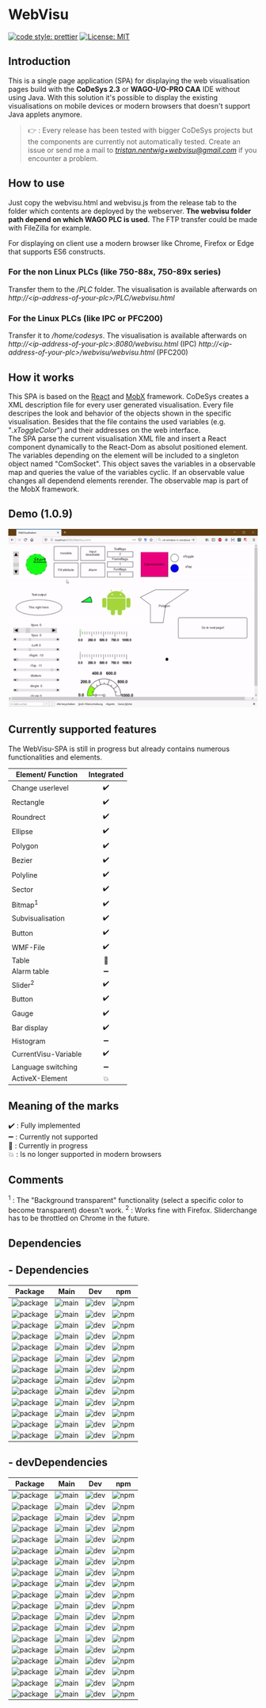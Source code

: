 # WebVisu
[![code style: prettier](https://img.shields.io/badge/code_style-prettier-ff69b4.svg?style=flat-square)](https://github.com/prettier/prettier)
[![License: MIT](https://img.shields.io/badge/License-MIT-yellow.svg)](https://opensource.org/licenses/MIT)
## Introduction

This is a single page application (SPA) for displaying the web visualisation pages build with the **CoDeSys 2.3** or **WAGO-I/O-PRO CAA** IDE without using Java. With this solution it's possible to display the existing visualisations on mobile devices or modern browsers that doesn't support Java applets anymore.

> :point_right: : Every release has been tested with bigger CoDeSys projects but the components are currently not automatically tested. Create an issue or send me a mail to *tristan.nentwig+webvisu@gmail.com* if you encounter a problem.

## How to use

Just copy the webvisu.html and webvisu.js from the release tab to the folder which contents are deployed by the webserver. **The webvisu folder path depend on which WAGO PLC is used**. The FTP transfer could be made with FileZilla for example.

For displaying on client use a modern browser like Chrome, Firefox or Edge that supports ES6 constructs.

### For the non Linux PLCs (like 750-88x, 750-89x series)

Transfer them to the _/PLC_ folder. The visualisation is available afterwards on  
_http://\<ip-address-of-your-plc>/PLC/webvisu.html_

### For the Linux PLCs (like IPC or PFC200)

Transfer it to _/home/codesys_. The visualisation is available afterwards on  
_http://\<ip-address-of-your-plc>:8080/webvisu.html_ (IPC)
_http://\<ip-address-of-your-plc>/webvisu/webvisu.html_ (PFC200)

## How it works

This SPA is based on the [React](https://github.com/facebook/react) and [MobX](https://github.com/mobxjs/mobx) framework. CoDeSys creates a XML description file for every user generated visualisation. Every file descripes the look and behavior of the objects shown in the specific visualisation. Besides that the file contains the used variables (e.g. "_.xToggleColor_") and their addresses on the web interface.  
The SPA parse the current visualisation XML file and insert a React component dynamically to the React-Dom as absolut positioned element. The variables depending on the element will be included to a singleton object named "ComSocket". This object saves the variables in a observable map and queries the value of the variables cyclic. If an observable value changes all dependend elements rerender. The observable map is part of the MobX framework.

## Demo (1.0.9)

<p align="center"> 
<img src="./img/demo.gif">
</p>

## Currently supported features

The WebVisu-SPA is still in progress but already contains numerous functionalities and elements.

| Element/ Function    |     Integrated     |
| -------------------- | :----------------: |
| Change userlevel     | :heavy_check_mark: |
| Rectangle            | :heavy_check_mark: |
| Roundrect            | :heavy_check_mark: |
| Ellipse              | :heavy_check_mark: |
| Polygon              | :heavy_check_mark: |
| Bezier               | :heavy_check_mark: |
| Polyline             | :heavy_check_mark: |
| Sector               | :heavy_check_mark: |
| Bitmap<sup>1</sup>   | :heavy_check_mark: |
| Subvisualisation     | :heavy_check_mark: |
| Button               | :heavy_check_mark: |
| WMF-File             | :heavy_check_mark: |
| Table                |      :wrench:      |
| Alarm table          | :heavy_minus_sign: |
| Slider<sup>2</sup>   | :heavy_check_mark: |
| Button               | :heavy_check_mark: |
| Gauge                | :heavy_check_mark: |
| Bar display          | :heavy_check_mark: |
| Histogram            | :heavy_minus_sign: |
| CurrentVisu-Variable | :heavy_check_mark: |
| Language switching   | :heavy_minus_sign: |
| ActiveX-Element      |    :collision:     |

## Meaning of the marks

:heavy_check_mark: : Fully implemented  
:heavy_minus_sign: : Currently not supported  
:wrench: : Currently in progress  
:collision: : Is no longer supported in modern browsers

## Comments

<sup>1</sup> : The "Background transparent" functionality (select a specific color to become transparent) doesn't work.
<sup>2</sup> : Works fine with Firefox. Sliderchange has to be throttled on Chrome in the future.

## Dependencies

## - Dependencies

|        Package      |         Main        |         Dev         |         npm         |
| ------------------- | ------------------- | ------------------- | ------------------- |
| ![package](https://img.shields.io/badge/-%40material--ui%2Fcore-gray) | ![main](https://img.shields.io/github/package-json/dependency-version/Ekristoffe/WebVisu/@material-ui/core?label=) | ![dev](https://img.shields.io/github/package-json/dependency-version/Ekristoffe/WebVisu/@material-ui/core/Dev?label=) | ![npm](https://img.shields.io/npm/v/@material-ui/core?label=) |
| ![package](https://img.shields.io/badge/-idb--keyval-gray) | ![main](https://img.shields.io/github/package-json/dependency-version/Ekristoffe/WebVisu/idb-keyval?label=) | ![dev](https://img.shields.io/github/package-json/dependency-version/Ekristoffe/WebVisu/idb-keyval/Dev?label=) | ![npm](https://img.shields.io/npm/v/idb-keyval?label=) |
| ![package](https://img.shields.io/badge/-jszip-gray) | ![main](https://img.shields.io/github/package-json/dependency-version/Ekristoffe/WebVisu/jszip?label=) | ![dev](https://img.shields.io/github/package-json/dependency-version/Ekristoffe/WebVisu/jszip/Dev?label=) | ![npm](https://img.shields.io/npm/v/jszip?label=) |
| ![package](https://img.shields.io/badge/-mobx-gray) | ![main](https://img.shields.io/github/package-json/dependency-version/Ekristoffe/WebVisu/mobx?label=) | ![dev](https://img.shields.io/github/package-json/dependency-version/Ekristoffe/WebVisu/mobx/Dev?label=) | ![npm](https://img.shields.io/npm/v/mobx?label=) |
| ![package](https://img.shields.io/badge/-mobx--react-gray) | ![main](https://img.shields.io/github/package-json/dependency-version/Ekristoffe/WebVisu/mobx-react?label=) | ![dev](https://img.shields.io/github/package-json/dependency-version/Ekristoffe/WebVisu/mobx-react/Dev?label=) | ![npm](https://img.shields.io/npm/v/mobx-react?label=) |
| ![package](https://img.shields.io/badge/-mobx--react--lite-gray) | ![main](https://img.shields.io/github/package-json/dependency-version/Ekristoffe/WebVisu/mobx-react-lite?label=) | ![dev](https://img.shields.io/github/package-json/dependency-version/Ekristoffe/WebVisu/mobx-react-lite/Dev?label=) | ![npm](https://img.shields.io/npm/v/mobx-react-lite?label=) |
| ![package](https://img.shields.io/badge/-react-gray) | ![main](https://img.shields.io/github/package-json/dependency-version/Ekristoffe/WebVisu/react?label=) | ![dev](https://img.shields.io/github/package-json/dependency-version/Ekristoffe/WebVisu/react/Dev?label=) | ![npm](https://img.shields.io/npm/v/react?label=) |
| ![package](https://img.shields.io/badge/-react--dom-gray) | ![main](https://img.shields.io/github/package-json/dependency-version/Ekristoffe/WebVisu/react-dom?label=) | ![dev](https://img.shields.io/github/package-json/dependency-version/Ekristoffe/WebVisu/react-dom/Dev?label=) | ![npm](https://img.shields.io/npm/v/react-dom?label=) |
| ![package](https://img.shields.io/badge/-react--error--boundary-gray) | ![main](https://img.shields.io/github/package-json/dependency-version/Ekristoffe/WebVisu/react-error-boundary?label=) | ![dev](https://img.shields.io/github/package-json/dependency-version/Ekristoffe/WebVisu/react-error-boundary/Dev?label=) | ![npm](https://img.shields.io/npm/v/react-error-boundary?label=) |
| ![package](https://img.shields.io/badge/-react--hooks-gray) | ![main](https://img.shields.io/github/package-json/dependency-version/Ekristoffe/WebVisu/react-hooks?label=) | ![dev](https://img.shields.io/github/package-json/dependency-version/Ekristoffe/WebVisu/react-hooks/Dev?label=) | ![npm](https://img.shields.io/npm/v/react-hooks?label=) |
| ![package](https://img.shields.io/badge/-react--uid-gray) | ![main](https://img.shields.io/github/package-json/dependency-version/Ekristoffe/WebVisu/react-uid?label=) | ![dev](https://img.shields.io/github/package-json/dependency-version/Ekristoffe/WebVisu/react-uid/Dev?label=) | ![npm](https://img.shields.io/npm/v/react-uid?label=) |
| ![package](https://img.shields.io/badge/-reactjs--popup-gray) | ![main](https://img.shields.io/github/package-json/dependency-version/Ekristoffe/WebVisu/reactjs-popup?label=) | ![dev](https://img.shields.io/github/package-json/dependency-version/Ekristoffe/WebVisu/reactjs-popup/Dev?label=) | ![npm](https://img.shields.io/npm/v/reactjs-popup?label=) |
| ![package](https://img.shields.io/badge/-sprintf--js-gray) | ![main](https://img.shields.io/github/package-json/dependency-version/Ekristoffe/WebVisu/sprintf-js?label=) | ![dev](https://img.shields.io/github/package-json/dependency-version/Ekristoffe/WebVisu/sprintf-js/Dev?label=) | ![npm](https://img.shields.io/npm/v/sprintf-js?label=) |

## - devDependencies

|        Package      |         Main        |         Dev         |         npm         |
| ------------------- | ------------------- | ------------------- | ------------------- |
| ![package](https://img.shields.io/badge/-%40types%2Freact-gray) | ![main](https://img.shields.io/github/package-json/dependency-version/Ekristoffe/WebVisu/dev/@types/react?label=) | ![dev](https://img.shields.io/github/package-json/dependency-version/Ekristoffe/WebVisu/dev/@types/react/Dev?label=) | ![npm](https://img.shields.io/npm/v/@types/react?label=) |
| ![package](https://img.shields.io/badge/-%40types%2Freact--dom-gray) | ![main](https://img.shields.io/github/package-json/dependency-version/Ekristoffe/WebVisu/dev/@types/react-dom?label=) | ![dev](https://img.shields.io/github/package-json/dependency-version/Ekristoffe/WebVisu/dev/@types/react-dom/Dev?label=) | ![npm](https://img.shields.io/npm/v/@types/react-dom?label=) |
| ![package](https://img.shields.io/badge/-%40types%2Fsprintf--js-gray) | ![main](https://img.shields.io/github/package-json/dependency-version/Ekristoffe/WebVisu/dev/@types/sprintf-js?label=) | ![dev](https://img.shields.io/github/package-json/dependency-version/Ekristoffe/WebVisu/dev/@types/sprintf-js/Dev?label=) | ![npm](https://img.shields.io/npm/v/@types/sprintf-js?label=) |
| ![package](https://img.shields.io/badge/-%40typescript--eslint%2Feslint--plugin-gray) | ![main](https://img.shields.io/github/package-json/dependency-version/Ekristoffe/WebVisu/dev/@typescript-eslint/eslint-plugin?label=) | ![dev](https://img.shields.io/github/package-json/dependency-version/Ekristoffe/WebVisu/dev/@typescript-eslint/eslint-plugin/Dev?label=) | ![npm](https://img.shields.io/npm/v/@typescript-eslint/eslint-plugin?label=) |
| ![package](https://img.shields.io/badge/-%40typescript--eslint%2Fparser-gray) | ![main](https://img.shields.io/github/package-json/dependency-version/Ekristoffe/WebVisu/dev/@typescript-eslint/parser?label=) | ![dev](https://img.shields.io/github/package-json/dependency-version/Ekristoffe/WebVisu/dev/@typescript-eslint/parser/Dev?label=) | ![npm](https://img.shields.io/npm/v/@typescript-eslint/parser?label=) |
| ![package](https://img.shields.io/badge/-css--loader-gray) | ![main](https://img.shields.io/github/package-json/dependency-version/Ekristoffe/WebVisu/dev/css-loader?label=) | ![dev](https://img.shields.io/github/package-json/dependency-version/Ekristoffe/WebVisu/dev/css-loader/Dev?label=) | ![npm](https://img.shields.io/npm/v/css-loader?label=) |
| ![package](https://img.shields.io/badge/-eslint-gray) | ![main](https://img.shields.io/github/package-json/dependency-version/Ekristoffe/WebVisu/dev/eslint?label=) | ![dev](https://img.shields.io/github/package-json/dependency-version/Ekristoffe/WebVisu/dev/eslint/Dev?label=) | ![npm](https://img.shields.io/npm/v/eslint?label=) |
| ![package](https://img.shields.io/badge/-eslint--config--prettier-gray) | ![main](https://img.shields.io/github/package-json/dependency-version/Ekristoffe/WebVisu/dev/eslint-config-prettier?label=) | ![dev](https://img.shields.io/github/package-json/dependency-version/Ekristoffe/WebVisu/dev/eslint-config-prettier/Dev?label=) | ![npm](https://img.shields.io/npm/v/eslint-config-prettier?label=) |
| ![package](https://img.shields.io/badge/-eslint--loader-gray) | ![main](https://img.shields.io/github/package-json/dependency-version/Ekristoffe/WebVisu/dev/eslint-loader?label=) | ![dev](https://img.shields.io/github/package-json/dependency-version/Ekristoffe/WebVisu/dev/eslint-loader/Dev?label=) | ![npm](https://img.shields.io/npm/v/eslint-loader?label=) |
| ![package](https://img.shields.io/badge/-eslint--plugin--prettier-gray) | ![main](https://img.shields.io/github/package-json/dependency-version/Ekristoffe/WebVisu/dev/eslint-plugin-prettier?label=) | ![dev](https://img.shields.io/github/package-json/dependency-version/Ekristoffe/WebVisu/dev/eslint-plugin-prettier/Dev?label=) | ![npm](https://img.shields.io/npm/v/eslint-plugin-prettier?label=) |
| ![package](https://img.shields.io/badge/-eslint--plugin--react--hooks-gray) | ![main](https://img.shields.io/github/package-json/dependency-version/Ekristoffe/WebVisu/dev/eslint-plugin-react-hooks?label=) | ![dev](https://img.shields.io/github/package-json/dependency-version/Ekristoffe/WebVisu/dev/eslint-plugin-react-hooks/Dev?label=) | ![npm](https://img.shields.io/npm/v/eslint-plugin-react-hooks?label=) |
| ![package](https://img.shields.io/badge/-html--webpack--plugin-gray) | ![main](https://img.shields.io/github/package-json/dependency-version/Ekristoffe/WebVisu/dev/html-webpack-plugin?label=) | ![dev](https://img.shields.io/github/package-json/dependency-version/Ekristoffe/WebVisu/dev/html-webpack-plugin/Dev?label=) | ![npm](https://img.shields.io/npm/v/html-webpack-plugin?label=) |
| ![package](https://img.shields.io/badge/-prettier-gray) | ![main](https://img.shields.io/github/package-json/dependency-version/Ekristoffe/WebVisu/dev/prettier?label=) | ![dev](https://img.shields.io/github/package-json/dependency-version/Ekristoffe/WebVisu/dev/prettier/Dev?label=) | ![npm](https://img.shields.io/npm/v/prettier?label=) |
| ![package](https://img.shields.io/badge/-source--map--loader-gray) | ![main](https://img.shields.io/github/package-json/dependency-version/Ekristoffe/WebVisu/dev/source-map-loader?label=) | ![dev](https://img.shields.io/github/package-json/dependency-version/Ekristoffe/WebVisu/dev/source-map-loader/Dev?label=) | ![npm](https://img.shields.io/npm/v/source-map-loader?label=) |
| ![package](https://img.shields.io/badge/-style--loader-gray) | ![main](https://img.shields.io/github/package-json/dependency-version/Ekristoffe/WebVisu/dev/style-loader?label=) | ![dev](https://img.shields.io/github/package-json/dependency-version/Ekristoffe/WebVisu/dev/style-loader/Dev?label=) | ![npm](https://img.shields.io/npm/v/style-loader?label=) |
| ![package](https://img.shields.io/badge/-ts--loader-gray) | ![main](https://img.shields.io/github/package-json/dependency-version/Ekristoffe/WebVisu/dev/ts-loader?label=) | ![dev](https://img.shields.io/github/package-json/dependency-version/Ekristoffe/WebVisu/dev/ts-loader/Dev?label=) | ![npm](https://img.shields.io/npm/v/ts-loader?label=) |
| ![package](https://img.shields.io/badge/-typescript-gray) | ![main](https://img.shields.io/github/package-json/dependency-version/Ekristoffe/WebVisu/dev/typescript?label=) | ![dev](https://img.shields.io/github/package-json/dependency-version/Ekristoffe/WebVisu/dev/typescript/Dev?label=) | ![npm](https://img.shields.io/npm/v/typescript?label=) |
| ![package](https://img.shields.io/badge/-webpack-gray) | ![main](https://img.shields.io/github/package-json/dependency-version/Ekristoffe/WebVisu/dev/webpack?label=) | ![dev](https://img.shields.io/github/package-json/dependency-version/Ekristoffe/WebVisu/dev/webpack/Dev?label=) | ![npm](https://img.shields.io/npm/v/webpack?label=) |
| ![package](https://img.shields.io/badge/-webpack--cli-gray) | ![main](https://img.shields.io/github/package-json/dependency-version/Ekristoffe/WebVisu/dev/webpack-cli?label=) | ![dev](https://img.shields.io/github/package-json/dependency-version/Ekristoffe/WebVisu/dev/webpack-cli/Dev?label=) | ![npm](https://img.shields.io/npm/v/webpack-cli?label=) |
